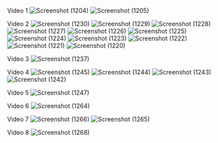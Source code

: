 Video 1
![Screenshot (1204)](https://github.com/user-attachments/assets/3744c5dc-d38d-4988-a9e5-39dbae12ca32)
![Screenshot (1205)](https://github.com/user-attachments/assets/65fbf408-d2cf-43b3-ac7c-45ecb256d44a)

Video 2
![Screenshot (1230)](https://github.com/user-attachments/assets/e1d5e5e7-c709-4641-a399-68584aa03c0d)
![Screenshot (1229)](https://github.com/user-attachments/assets/bfff9c05-2ca5-4d15-851a-46b668aef328)
![Screenshot (1228)](https://github.com/user-attachments/assets/f4999268-0d62-45c7-b3fb-99659424b4dc)
![Screenshot (1227)](https://github.com/user-attachments/assets/c570c05f-e1af-48bc-a63d-f9a43e59366e)
![Screenshot (1226)](https://github.com/user-attachments/assets/fea3cc5e-30f8-42b9-a7b8-f9beb44df360)
![Screenshot (1225)](https://github.com/user-attachments/assets/3a5a9394-bcda-4c84-b13e-5e5756ad67dd)
![Screenshot (1224)](https://github.com/user-attachments/assets/318a7743-a574-4b7a-856b-ac11320c91a1)
![Screenshot (1223)](https://github.com/user-attachments/assets/f11b1d46-8836-48aa-81fa-617538cafc17)
![Screenshot (1222)](https://github.com/user-attachments/assets/f23498de-f706-45f3-8bc6-f1c442e99928)
![Screenshot (1221)](https://github.com/user-attachments/assets/9de7de5b-4955-480c-86c2-756e9d1ab413)
![Screenshot (1220)](https://github.com/user-attachments/assets/84278ea2-a3f5-4ab2-89dd-587ec8cea654)

Video 3
![Screenshot (1237)](https://github.com/user-attachments/assets/1ee606c9-66f3-4a90-a674-1e45d6bb6bab)

Video 4
![Screenshot (1245)](https://github.com/user-attachments/assets/c0dd40f6-63aa-4b9f-ba19-bc9bcfd22362)
![Screenshot (1244)](https://github.com/user-attachments/assets/c80ef42f-6438-4c8b-8cdd-4b4551f195d0)
![Screenshot (1243)](https://github.com/user-attachments/assets/6875c9aa-0946-41b4-9537-99ca6b7286d5)
![Screenshot (1242)](https://github.com/user-attachments/assets/4c7d7cae-1b8b-4a01-9629-23630ef6afab)

Video 5
![Screenshot (1247)](https://github.com/user-attachments/assets/32189d0d-fee7-4ec0-8438-30a697574378)

Video 6
![Screenshot (1264)](https://github.com/user-attachments/assets/83d6ff85-d2ac-465b-9c6e-9bdca5691052)

Video 7
![Screenshot (1266)](https://github.com/user-attachments/assets/7ec6e58b-39f0-4125-bd19-e0ebe229b7bd)
![Screenshot (1265)](https://github.com/user-attachments/assets/848a6431-d27b-485b-bf41-7314c9708017)

Video 8
![Screenshot (1268)](https://github.com/user-attachments/assets/6b0e7e57-6510-4138-a4b7-058e19d856da)

